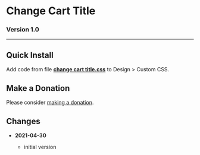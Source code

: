 # Change Cart Title

### Version 1.0

---

## Quick Install

Add code from file
**[change cart title.css](change%20cart%20title.css#L1)**
to Design > Custom CSS.

## Make a Donation

Please consider
[making a donation](https://github.com/tomsWebConsulting/twcsl#make-a-donation).

## Changes

<!-- * **2021-07-01**

  * added code to change read more link
  * use twcsl
  * bumped version to 0.1d2
  -->
* **2021-04-30**

  * initial version
